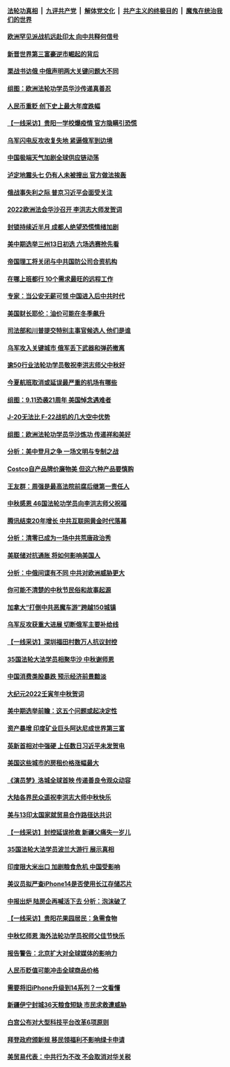 ####  [法轮功真相](../../../../basic/blob/master/README.md?t=09131701) &nbsp;|&nbsp; [九评共产党](../../../../9ping.md/blob/master/README.md?t=09131701) &nbsp;|&nbsp; [解体党文化](../../../../jtdwh.md/blob/master/README.md?t=09131701)  &nbsp;|&nbsp; [共产主义的终极目的](../../../../gczydzjmd.md/blob/master/README.md?t=09131701) &nbsp;|&nbsp; [魔鬼在统治我们的世界](../../../../mgztzwmdsj.md/blob/master/README.md?t=09131701) 

#### [欧洲罕见派战机远赴印太 向中共释何信号](../pages/nf4514/n13823532.md?t=09131701) 

#### [新晋世界第三富豪逆市崛起的背后](../pages/nf4514/n13823566.md?t=09131701) 

#### [栗战书访俄 中俄声明两大关键问题大不同](../pages/nf4514/n13823387.md?t=09131701) 

#### [组图：欧洲法轮功学员华沙传递真善忍](../pages/nf4514/n13823402.md?t=09131701) 

#### [人民币重贬 创下史上最大年度跌幅](../pages/nf4514/n13823077.md?t=09131701) 

#### [【一线采访】贵阳一学校爆疫情 官方隐瞒引恐慌](../pages/nf4514/n13823203.md?t=09131701) 

#### [乌军闪电反攻收复失地 紧逼俄军到边境](../pages/nf4514/n13823338.md?t=09131701) 

#### [中国极端天气加剧全球供应链动荡](../pages/nf4514/n13823381.md?t=09131701) 

#### [泸定地震头七 仍有人未被搜出 官方做法挨轰](../pages/nf4514/n13822968.md?t=09131701) 

#### [俄战事失利之际 普京习近平会面受关注](../pages/nf4514/n13822745.md?t=09131701) 

#### [2022欧洲法会华沙召开 李洪志大师发贺词](../pages/nf4514/n13822702.md?t=09131701) 

#### [封锁持续近半月 成都人绝望恐慌情绪加剧](../pages/nf4514/n13823022.md?t=09131701) 

#### [美中期选举三州13日初选 六场选赛抢先看](../pages/nf4514/n13822741.md?t=09131701) 

#### [帝国理工将关闭与中共国防公司合资机构](../pages/nf4514/n13822785.md?t=09131701) 

#### [在哪上班都行 10个需求最旺的远程工作](../pages/nf4514/n13818968.md?t=09131701) 

#### [专家：当公安无薪可领 中国进入后中共时代](../pages/nf4514/n13822545.md?t=09131701) 

#### [美国财长耶伦：油价可能在冬季飙升](../pages/nf4514/n13822671.md?t=09131701) 

#### [司法部和川普提交特别主事官候选人 他们是谁](../pages/nf4514/n13822626.md?t=09131701) 

#### [乌军攻入关键城市 俄军丢下武器和弹药撤离](../pages/nf4514/n13822649.md?t=09131701) 

#### [逾50行业法轮功学员敬祝李洪志师父中秋好](../pages/nf4514/n13822524.md?t=09131701) 

#### [今夏航班取消或延误最严重的机场有哪些](../pages/nf4514/n13821193.md?t=09131701) 

#### [组图：9.11恐袭21周年 美国悼念遇难者](../pages/nf4514/n13822610.md?t=09131701) 

#### [J-20无法比 F-22战机的几大空中优势](../pages/nf4514/n13819734.md?t=09131701) 

#### [组图：欧洲法轮功学员华沙炼功 传递祥和美好](../pages/nf4514/n13821192.md?t=09131701) 

#### [分析：美中登月之争 一场文明与专制之战](../pages/nf4514/n13819724.md?t=09131701) 

#### [Costco自产品牌价廉物美 但这六种产品要慎购](../pages/nf4514/n13818935.md?t=09131701) 

#### [王友群：周强是最高法院前腐后继第一责任人](../pages/nf4514/n13821952.md?t=09131701) 

#### [中秋感恩 46国法轮功学员向李洪志师父祝福](../pages/nf4514/n13817862.md?t=09131701) 

#### [腾讯结束20年增长 中共互联网黄金时代落幕](../pages/nf4514/n13822061.md?t=09131701) 

#### [分析：清零已成为一场中共荒唐政治秀](../pages/nf4514/n13821954.md?t=09131701) 

#### [美联储对抗通胀 将如何影响美国人](../pages/nf4514/n13821984.md?t=09131701) 

#### [分析：中俄间谍有不同 中共对欧洲威胁更大](../pages/nf4514/n13821320.md?t=09131701) 

#### [你可能不清楚的中秋节民俗和故事起源](../pages/nf4514/n13815175.md?t=09131701) 

#### [加拿大“打倒中共恶魔车游”跨越150城镇](../pages/nf4514/n13822017.md?t=09131701) 

#### [乌军反攻获重大进展 切断俄军主要补给线](../pages/nf4514/n13821846.md?t=09131701) 

#### [【一线采访】深圳福田村数万人抗议封控](../pages/nf4514/n13821333.md?t=09131701) 

#### [35国法轮大法学员相聚华沙 中秋谢师恩](../pages/nf4514/n13821158.md?t=09131701) 

#### [中国消费类股暴跌 预示经济前景黯淡](../pages/nf4514/n13821437.md?t=09131701) 

#### [大纪元2022壬寅年中秋贺词](../pages/nf4514/n13820840.md?t=09131701) 

#### [美中期选举前瞻：这五个问题或起决定性](../pages/nf4514/n13821242.md?t=09131701) 

#### [资产暴增 印度矿业巨头阿达尼成世界第三富](../pages/nf4514/n13821301.md?t=09131701) 

#### [英新首相对中强硬 上任数日习近平未发贺电](../pages/nf4514/n13821291.md?t=09131701) 

#### [美国这些城市的房租价格涨幅最大](../pages/nf4514/n13821220.md?t=09131701) 

#### [《演员梦》洛城全球首映 传递善良令观众动容](../pages/nf4514/n13821326.md?t=09131701) 

#### [大陆各界民众遥祝李洪志大师中秋快乐](../pages/nf4514/n13821222.md?t=09131701) 

#### [美与13印太国家就贸易合作路径达共识](../pages/nf4514/n13821092.md?t=09131701) 

#### [【一线采访】封控延误抢救 新疆父痛失一岁儿](../pages/nf4514/n13820955.md?t=09131701) 

#### [35国法轮大法学员波兰大游行 展示真相](../pages/nf4514/n13821164.md?t=09131701) 

#### [印度限大米出口 加剧粮食危机 中国受影响](../pages/nf4514/n13821107.md?t=09131701) 

#### [美议员拟严查iPhone14是否使用长江存储芯片](../pages/nf4514/n13821071.md?t=09131701) 

#### [中报出炉 陆房企再喊活下去 分析：泡沫破了](../pages/nf4514/n13820895.md?t=09131701) 

#### [【一线采访】贵阳花果园居民：急需食物](../pages/nf4514/n13820652.md?t=09131701) 

#### [中秋忆师恩 海外法轮功学员祝师父佳节快乐](../pages/nf4514/n13820721.md?t=09131701) 

#### [报告警告：北京扩大对全球媒体的影响力](../pages/nf4514/n13820838.md?t=09131701) 

#### [人民币贬值可能冲击全球商品价格](../pages/nf4514/n13820656.md?t=09131701) 

#### [需要将旧iPhone升级到14系列？一文看懂](../pages/nf4514/n13820414.md?t=09131701) 

#### [新疆伊宁封城36天粮食短缺 市民求救遭威胁](../pages/nf4514/n13820365.md?t=09131701) 

#### [白宫公布对大型科技平台改革6项原则](../pages/nf4514/n13820324.md?t=09131701) 

#### [拜登政府颁新规 移民领福利不影响绿卡申请](../pages/nf4514/n13820304.md?t=09131701) 

#### [美贸易代表：中共行为不改 不会取消对华关税](../pages/nf4514/n13820256.md?t=09131701) 

